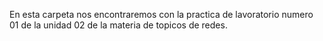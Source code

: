 En esta carpeta nos encontraremos con la practica de lavoratorio numero 01 de la unidad 02 de la materia de topicos de redes.
